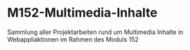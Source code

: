 # M152-Multimedia-Inhalte
Sammlung aller Projektarbeiten rund um Multimedia Inhalte in Webappliaktionen im Rahmen des Moduls 152
